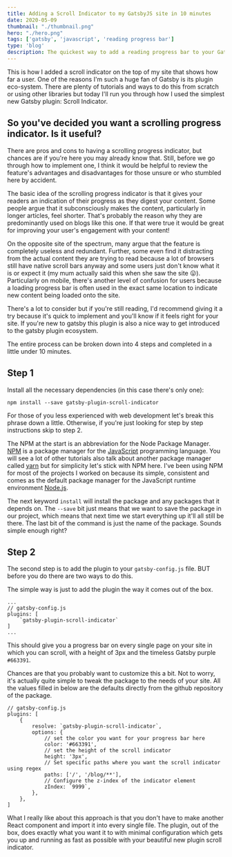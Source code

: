 ```yaml
---
title: Adding a Scroll Indicator to my GatsbyJS site in 10 minutes
date: 2020-05-09
thumbnail: "./thumbnail.png"
hero: "./hero.png"
tags: ['gatsby', 'javascript', 'reading progress bar']
type: 'blog'
description: The quickest way to add a reading progress bar to your GatsbyJS site
---
```


This is how I added a scroll indicator on the top of my site that shows how far a user. One of the reasons I'm such a huge fan of Gatsby is its plugin eco-system. There are plenty of tutorials and ways to do this from scratch or using other libraries but today I'll run you through how I used the simplest new Gatsby plugin: Scroll Indicator.

## So you've decided you want a scrolling progress indicator. Is it useful?

There are pros and cons to having a scrolling progress indicator, but chances are if you're here you may already know that. Still, before we go through how to implement one, I think it would be helpful to review the feature's advantages and disadvantages for those unsure or who stumbled here by accident.

The basic idea of the scrolling progress indicator is that it gives your readers an indication of their progress as they digest your content. Some people argue that it subconsciously makes the content, particularly in longer articles, feel shorter. That's probably the reason why they are predominantly used on blogs like this one. If that were true it would be great for improving your user's engagement with your content!

<!-- As a quick disclaimer, all the information presented is based on my personal opinions and experience and in no way reflects researched design theory and best UX practices. I have however, confirmed, the information presented with other sources.  -->

On the opposite site of the spectrum, many argue that the feature is completely useless and redundant. Further, some even find it distracting from the actual content they are trying to read because a lot of browsers still have native scroll bars anyway and some users just don't know what it is or expect it (my mum actually said this when she saw the site 😛). Particularly on mobile, there's another level of confusion for users because a loading progress bar is often used in the exact same location to indicate new content being loaded onto the site.

There's a lot to consider but if you're still reading, I'd recommend giving it a try because it's quick to implement and you'll know if it feels right for your site. If you're new to gatsby this plugin is also a nice way to get introduced to the gatsby plugin ecosystem.

The entire process can be broken down into 4 steps and completed in a little under 10 minutes.

## Step 1

Install all the necessary dependencies (in this case there's only one):

```{js}
npm install --save gatsby-plugin-scroll-indicator
```

For those of you less experienced with web development let's break this phrase down a little. Otherwise, if you're just looking for step by step instructions skip to step 2.

The NPM at the start is an abbreviation for the Node Package Manager. [NPM](https://www.npmjs.com/) is a package manager for the [JavaScript](https://en.wikipedia.org/wiki/JavaScript) programming language. You will see a lot of other tutorials also talk about another package manager called [yarn](https://yarnpkg.com/) but for simplicity let's stick with NPM here. I've been using NPM for most of the projects I worked on because its simple, consistent and comes as the default package manager for the JavaScript runtime environment [Node.js](https://nodejs.org/en/).

The next keyword `install` will install the package and any packages that it depends on. The `--save` bit just means that we want to save the package in our project, which means that next time we start everything up it'll all still be there. The last bit of the command is just the name of the package. Sounds simple enough right?

## Step 2

The second step is to add the plugin to your `gatsby-config.js` file. BUT before you do there are two ways to do this.

The simple way is just to add the plugin the way it comes out of the box.

```{js}
...
// gatsby-config.js
plugins: [
    `gatsby-plugin-scroll-indicator`
]
...
```

This should give you a progress bar on every single page on your site in which you can scroll, with a height of 3px and the timeless Gatsby purple `#663391`.

Chances are that you probably want to customize this a bit. Not to worry, it's actually quite simple to tweak the package to the needs of your site. All the values filled in below are the defaults directly from the github repository of the package.

```{js}
// gatsby-config.js
plugins: [
    {
        resolve: `gatsby-plugin-scroll-indicator`,
        options: {
            // set the color you want for your progress bar here
            color: '#663391',
            // set the height of the scroll indicator
            height: '3px',
            // Set specific paths where you want the scroll indicator using regex
            paths: ['/', '/blog/**'],
            // Configure the z-index of the indicator element
            zIndex: `9999`,
        },
    },
]
```

What I really like about this approach is that you don't have to make another React component and import it into every single file. The plugin, out of the box, does exactly what you want it to with minimal configuration which gets you up and running as fast as possible with your beautiful new plugin scroll indicator.
